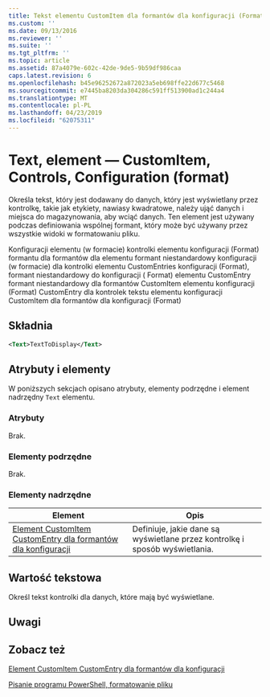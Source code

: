 ```yaml
---
title: Tekst elementu CustomItem dla formantów dla konfiguracji (Format) | Dokumentacja firmy Microsoft
ms.custom: ''
ms.date: 09/13/2016
ms.reviewer: ''
ms.suite: ''
ms.tgt_pltfrm: ''
ms.topic: article
ms.assetid: 87a4079e-602c-42de-9de5-9b59df986caa
caps.latest.revision: 6
ms.openlocfilehash: b45e96252672a872023a5eb698ffe22d677c5468
ms.sourcegitcommit: e7445ba8203da304286c591ff513900ad1c244a4
ms.translationtype: MT
ms.contentlocale: pl-PL
ms.lasthandoff: 04/23/2019
ms.locfileid: "62075311"
---
```

# <a name="text-element-for-customitem-for-controls-for-configuration-format"></a>Text, element — CustomItem, Controls, Configuration (format)

Określa tekst, który jest dodawany do danych, który jest wyświetlany przez kontrolkę, takie jak etykiety, nawiasy kwadratowe, należy ująć danych i miejsca do magazynowania, aby wciąć danych. Ten element jest używany podczas definiowania wspólnej formant, który może być używany przez wszystkie widoki w formatowaniu pliku.

Konfiguracji elementu (w formacie) kontrolki elementu konfiguracji (Format) formantu dla formantów dla elementu formant niestandardowy konfiguracji (w formacie) dla kontrolki elementu CustomEntries konfiguracji (Format), formant niestandardowy do konfiguracji ( Format) elementu CustomEntry formant niestandardowy dla formantów CustomItem elementu konfiguracji (Format) CustomEntry dla kontrolek tekstu elementu konfiguracji CustomItem dla formantów dla konfiguracji (Format)

## <a name="syntax"></a>Składnia

```xml
<Text>TextToDisplay</Text>
```

## <a name="attributes-and-elements"></a>Atrybuty i elementy

W poniższych sekcjach opisano atrybuty, elementy podrzędne i element nadrzędny `Text` elementu.

### <a name="attributes"></a>Atrybuty

Brak.

### <a name="child-elements"></a>Elementy podrzędne

Brak.

### <a name="parent-elements"></a>Elementy nadrzędne

|Element|Opis|
|-------------|-----------------|
|[Element CustomItem CustomEntry dla formantów dla konfiguracji](./customitem-element-for-customentry-for-controls-for-configuration-format.md)|Definiuje, jakie dane są wyświetlane przez kontrolkę i sposób wyświetlania.|

## <a name="text-value"></a>Wartość tekstowa

Określ tekst kontrolki dla danych, które mają być wyświetlane.

## <a name="remarks"></a>Uwagi

## <a name="see-also"></a>Zobacz też

[Element CustomItem CustomEntry dla formantów dla konfiguracji](./customitem-element-for-customentry-for-controls-for-configuration-format.md)

[Pisanie programu PowerShell, formatowanie pliku](./writing-a-powershell-formatting-file.md)
